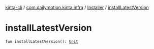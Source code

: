 [kinta-cli](../../index.md) / [com.dailymotion.kinta.infra](../index.md) / [Installer](index.md) / [installLatestVersion](./install-latest-version.md)

# installLatestVersion

`fun installLatestVersion(): `[`Unit`](https://kotlinlang.org/api/latest/jvm/stdlib/kotlin/-unit/index.html)